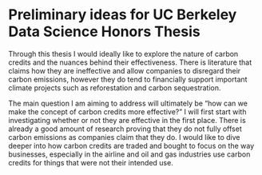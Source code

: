 # Preliminary ideas for UC Berkeley Data Science Honors Thesis

Through this thesis I would ideally like to explore the nature of carbon credits and the nuances behind their effectiveness. There is literature that claims how they are ineffective and allow companies to 
disregard their carbon emissions, however they do tend to financially support important climate projects such as reforestation and carbon sequestration. 

The main question I am aiming to address will ultimately be “how can we make the concept of carbon credits more effective?” I will first start with investigating whether or not they are effective in the first place. There is already a good amount of research proving that they do not fully offset carbon emissions as companies claim that they do. I would like to dive deeper into how carbon credits are traded and bought to focus on the way businesses, especially in the airline and oil and gas industries use carbon credits for things that were not their intended use.
